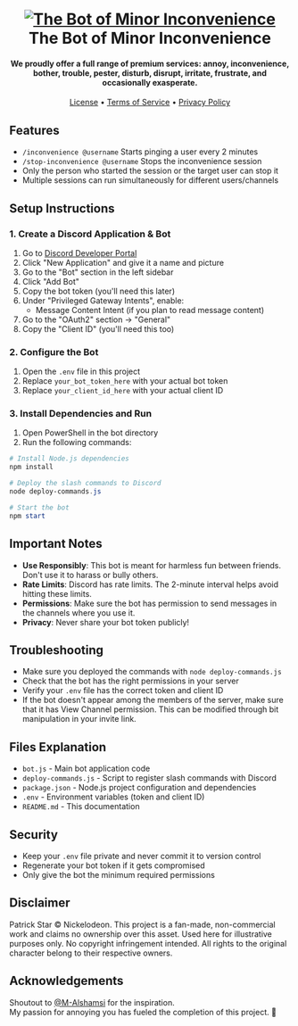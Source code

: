 <h1 align="center">
  <br>
  <a href="https://discord.com/api/oauth2/authorize?client_id=1427251058198974574&permissions=3072&scope=bot%20applications.commands"><img src="https://github.com/user-attachments/assets/2be85844-37f4-4beb-b44f-9ec0f3abae8a" alt="The Bot of Minor Inconvenience"></a>
  <br>
  The Bot of Minor Inconvenience
  <br>
</h1>

<h4 align="center">We proudly offer a full range of premium services: annoy, inconvenience, bother, trouble, pester, disturb, disrupt, irritate, frustrate, and occasionally exasperate. </h4>

<p align="center">
   <a href="https://github.com/Nour-MK/TheBotofMinorInconvenience/blob/main/LICENSE">License</a>
   •
  <a href="https://github.com/Nour-MK/TheBotofMinorInconvenience/blob/main/TERMS_OF_SERVICE.md">Terms of Service</a>
  •
  <a href="https://github.com/Nour-MK/TheBotofMinorInconvenience/blob/main/PRIVACY_POLICY.md">Privacy Policy</a>
</p>

## Features

- `/inconvenience @username` Starts pinging a user every 2 minutes
- `/stop-inconvenience @username` Stops the inconvenience session
- Only the person who started the session or the target user can stop it
- Multiple sessions can run simultaneously for different users/channels

## Setup Instructions

### 1. Create a Discord Application & Bot

1. Go to [Discord Developer Portal](https://discord.com/developers/applications)
2. Click "New Application" and give it a name and picture
3. Go to the "Bot" section in the left sidebar
4. Click "Add Bot"
5. Copy the bot token (you'll need this later)
6. Under "Privileged Gateway Intents", enable:
   - Message Content Intent (if you plan to read message content)
7. Go to the "OAuth2" section → "General"
8. Copy the "Client ID" (you'll need this too)

### 2. Configure the Bot

1. Open the `.env` file in this project
2. Replace `your_bot_token_here` with your actual bot token
3. Replace `your_client_id_here` with your actual client ID

### 3. Install Dependencies and Run

1. Open PowerShell in the bot directory
2. Run the following commands:

```powershell
# Install Node.js dependencies
npm install

# Deploy the slash commands to Discord
node deploy-commands.js

# Start the bot
npm start
```

## Important Notes

- **Use Responsibly**: This bot is meant for harmless fun between friends. Don't use it to harass or bully others.
- **Rate Limits**: Discord has rate limits. The 2-minute interval helps avoid hitting these limits.
- **Permissions**: Make sure the bot has permission to send messages in the channels where you use it.
- **Privacy**: Never share your bot token publicly!

## Troubleshooting

- Make sure you deployed the commands with `node deploy-commands.js`
- Check that the bot has the right permissions in your server
- Verify your `.env` file has the correct token and client ID
- If the bot doesn't appear among the members of the server, make sure that it has View Channel permission. This can be modified through bit manipulation in your invite link.

## Files Explanation

- `bot.js` - Main bot application code
- `deploy-commands.js` - Script to register slash commands with Discord
- `package.json` - Node.js project configuration and dependencies
- `.env` - Environment variables (token and client ID)
- `README.md` - This documentation

## Security

- Keep your `.env` file private and never commit it to version control
- Regenerate your bot token if it gets compromised
- Only give the bot the minimum required permissions

## Disclaimer

Patrick Star © Nickelodeon. This project is a fan-made, non-commercial work and claims no ownership over this asset. Used here for illustrative purposes only. No copyright infringement intended. All rights to the original character belong to their respective owners.

## Acknowledgements
Shoutout to [@M-Alshamsi](https://github.com/M-Alshamsi) for the inspiration. <br> My passion for annoying you has fueled the completion of this project. 🎉
